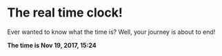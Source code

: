 # The real time clock!

Ever wanted to know what the time is? Well, your journey is about to end!

**The time is Nov 19, 2017, 15:24**